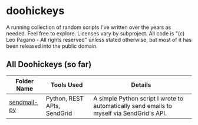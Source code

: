# doohickeys

A running collection of random scripts I've written over the years as needed. Feel free to explore. Licenses vary by subproject. All code is "(c) Leo Pagano - All rights reserved" unless stated otherwise, but most of it has been released into the public domain.

## All Doohickeys (so far)

| Folder Name                            | Tools Used                  | Details                                                                                   |
| -------------------------------------- | --------------------------- | ----------------------------------------------------------------------------------------- |
| [sendmail-py](./sendmail-py/) | Python, REST APIs, SendGrid | A simple Python script I wrote to automatically send emails to myself via SendGrid's API. |